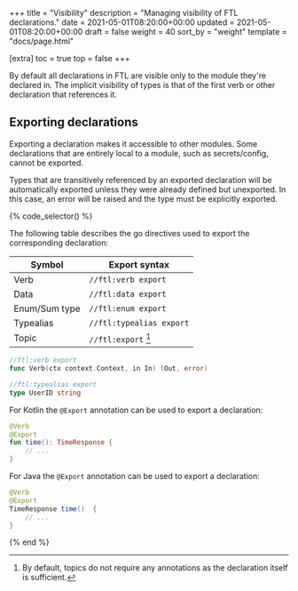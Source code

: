 +++
title = "Visibility"
description = "Managing visibility of FTL declarations."
date = 2021-05-01T08:20:00+00:00
updated = 2021-05-01T08:20:00+00:00
draft = false
weight = 40
sort_by = "weight"
template = "docs/page.html"

[extra]
toc = true
top = false
+++

By default all declarations in FTL are visible only to the module they're declared in. The implicit visibility of types is that of the first verb or other declaration that references it.

## Exporting declarations

Exporting a declaration makes it accessible to other modules. Some declarations that are entirely local to a module, such as secrets/config, cannot be exported.

Types that are transitively referenced by an exported declaration will be automatically exported unless they were already defined but unexported. In this case, an error will be raised and the type must be explicitly exported.


{% code_selector() %}

<!-- go -->

The following table describes the go directives used to export the corresponding declaration:

| Symbol        | Export syntax            |
| ------------- | ------------------------ |
| Verb          | `//ftl:verb export`      |
| Data          | `//ftl:data export`      |
| Enum/Sum type | `//ftl:enum export`      |
| Typealias     | `//ftl:typealias export` |
| Topic         | `//ftl:export` [^1]      |
```go
//ftl:verb export
func Verb(ctx context.Context, in In) (Out, error)

//ftl:typealias export
type UserID string
```

[^1]: By default, topics do not require any annotations as the declaration itself is sufficient.

<!-- kotlin -->

For Kotlin the `@Export` annotation can be used to export a declaration:

```kotlin
@Verb
@Export
fun time(): TimeResponse {
    // ...
}
```
<!-- java -->

For Java the `@Export` annotation can be used to export a declaration:

```java
@Verb
@Export
TimeResponse time()  {
    // ...
}
```
{% end %}
